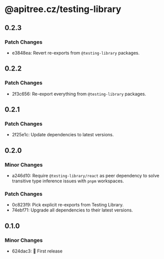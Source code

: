 # @apitree.cz/testing-library

## 0.2.3

### Patch Changes

- e3848ea: Revert re-exports from `@testing-library` packages.

## 0.2.2

### Patch Changes

- 2f3c656: Re-export everything from `@testing-library` packages.

## 0.2.1

### Patch Changes

- 2f25e1c: Update dependencies to latest versions.

## 0.2.0

### Minor Changes

- a246d10: Require `@testing-library/react` as peer dependency to solve transitive type inference issues with `pnpm` workspaces.

### Patch Changes

- 0c823f9: Pick explicit re-exports from Testing Library.
- 74ebf71: Upgrade all dependencies to their latest versions.

## 0.1.0

### Minor Changes

- 624dac3: 🎉 First release
